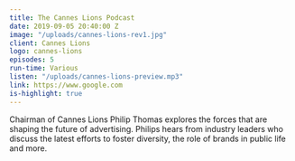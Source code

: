 ```yaml
---
title: The Cannes Lions Podcast
date: 2019-09-05 20:40:00 Z
image: "/uploads/cannes-lions-rev1.jpg"
client: Cannes Lions
logo: cannes-lions
episodes: 5
run-time: Various
listen: "/uploads/cannes-lions-preview.mp3"
link: https://www.google.com
is-highlight: true
---
```


Chairman of Cannes Lions Philip Thomas explores the forces that are shaping the future of advertising. Philips hears from industry leaders who discuss the latest efforts to foster diversity, the role of brands in public life and more.